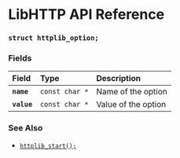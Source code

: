 # LibHTTP API Reference

### `struct httplib_option;`

### Fields

| Field | Type | Description |
| :--- | :--- | :--- |
|**`name`**|`const char *`|Name of the option|
|**`value`**|`const char *`|Value of the option|

### See Also

* [`httplib_start();`](httplib_start.md)
